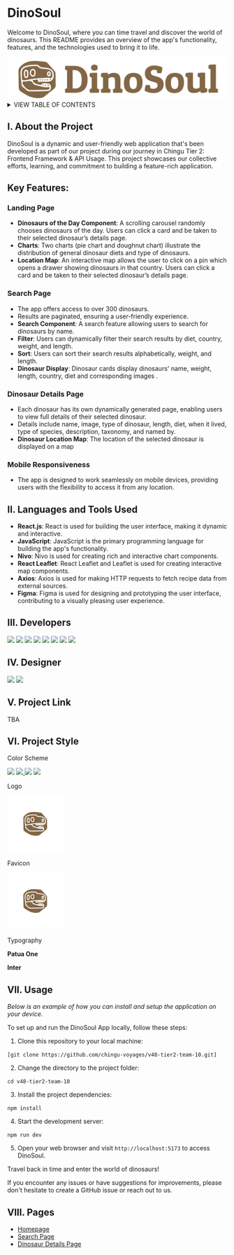 <h1 id="readme-top">DinoSoul</h1>

<p class="header">Welcome to DinoSoul, where you can time travel and discover the world of dinosaurs. This README provides an overview of the app's functionality, features, and the technologies used to bring it to life.</p>

<img src="./src/assets/dinoLogo.png">

</br>

<details>
  <summary>VIEW TABLE OF CONTENTS</summary>
  <ol type="I">
    <li><a href="#about">About the Project</a></li>
    <li><a href="#languages">Technologies Used</a></li>
    <li><a href="#developers">Developers</a></li>
    <li><a href="#developers">Designer</a></li>
    <li><a href="#project-link">Project Link</a></li>
    <li><a href="#project-style">Project Style</a></li>
    <li><a href="#usage">Usage</a></li>
    <li><a href="#pages">Pages</a></li>
  </ol>
</details>

<h2 id="about">I. About the Project</h2>
<p>DinoSoul is a dynamic and user-friendly web application that's been developed as part of our project during our journey in Chingu Tier 2: Frontend Framework & API Usage. This project showcases our collective efforts, learning, and commitment to building a feature-rich application.</p>

## Key Features:

### Landing Page

- **Dinosaurs of the Day Component**: A scrolling carousel randomly chooses dinosaurs of the day.  Users can click a card and be taken to their selected dinosaur’s details page.
- **Charts**: Two charts (pie chart and doughnut chart) illustrate the distribution of general dinosaur diets and type of dinosaurs.
- **Location Map**:  An interactive map allows the user to click on a pin which opens a drawer showing dinosaurs in that country.  Users can click a card and be taken to their selected dinosaur’s details page.

### Search Page

- The app offers access to over 300 dinosaurs.
- Results are paginated, ensuring a user-friendly experience.
- **Search Component**: A search feature allowing users to search for dinosaurs by name.
- **Filter**:  Users can dynamically filter their search results by diet, country, weight, and length.
- **Sort**:  Users can sort their search results alphabetically, weight, and length.
- **Dinosaur Display**:  Dinosaur cards display dinosaurs' name, weight, length, country, diet and corresponding images .

### Dinosaur Details Page

- Each dinosaur has its own dynamically generated page, enabling users to view full details of their selected dinosaur. 
- Details include name, image, type of dinosaur, length, diet, when it lived, type of species, description, taxonomy, and named by.
- **Dinosaur Location Map**:  The location of the selected dinosaur is displayed on a map

### Mobile Responsiveness

- The app is designed to work seamlessly on mobile devices, providing users with the flexibility to access it from any location.

<h2 id="languages">II. Languages and Tools Used</h2>

- **React.js**: React is used for building the user interface, making it dynamic and interactive.
- **JavaScript**: JavaScript is the primary programming language for building the app's functionality.
- **Nivo**: Nivo is used for creating rich and interactive chart components.
- **React Leaflet**: React Leaflet and Leaflet is used for creating interactive map components.
- **Axios**: Axios is used for making HTTP requests to fetch recipe data from external sources.
- **Figma**: Figma is used for designing and prototyping the user interface, contributing to a visually pleasing user experience.

<h2 id="developers">III. Developers</h2>
<a href="https://github.com/allenmathews"><img src="https://img.shields.io/badge/allenmathews-%23121011.svg?&style=for-the-badge&logo=github&logoColor=white"></a> <a href="https://www.linkedin.com/in/allen-mathews-5ba62280"><img src="https://img.shields.io/badge/allenmathews-0077B5?style=for-the-badge&logo=linkedin&logoColor=white"></a> <a href="https://github.com/andreimaier"><img src="https://img.shields.io/badge/andreimaier-%23121011.svg?&style=for-the-badge&logo=github&logoColor=white"></a> <a href="https://www.linkedin.com/in/andreimaier/"><img src="https://img.shields.io/badge/andreimaier-0077B5?style=for-the-badge&logo=linkedin&logoColor=white"></a> <a href="https://github.com/shvinjas"><img src="https://img.shields.io/badge/dolphjosenavin-%23121011.svg?&style=for-the-badge&logo=github&logoColor=white"></a> <a href="https://www.linkedin.com/in/jose-jd-445a41292/"><img src="https://img.shields.io/badge/dolphjosenavin-0077B5?style=for-the-badge&logo=linkedin&logoColor=white"></a> <a href="https://github.com/jessabc"><img src="https://img.shields.io/badge/jessabc-%23121011.svg?&style=for-the-badge&logo=github&logoColor=white"></a> <a href="https://github.com/JimTK16"><img src="https://img.shields.io/badge/jimmyvu-%23121011.svg?&style=for-the-badge&logo=github&logoColor=white"></a>

<h2 id="developers">IV. Designer</h2>
<a href="https://github.com/prosealogy"><img src="https://img.shields.io/badge/seanlin-%23121011.svg?&style=for-the-badge&logo=github&logoColor=white"></a> <a href="https://www.linkedin.com/in/sean-lin-337491b9/"><img src="https://img.shields.io/badge/seanlin-0077B5?style=for-the-badge&logo=linkedin&logoColor=white"></a>

<h2 id="project-link">V. Project Link</h2>
TBA

<h2 id="project-style">VI. Project Style</h2>

Color Scheme

<a href=""><img src="https://img.shields.io/badge/Primary%20Color-%23836645-836645"></a> <a href=""><img src="https://img.shields.io/badge/Secondary%20Color-%23D2DE32-FD2DE32"> </a><a href=""><img src="https://img.shields.io/badge/Secondary%20Color-%23A2C579-A2C579"></a></a> <a href=""><img src="https://img.shields.io/badge/Secondary%20Color-%23FFFFDD-FFFFDD"></a>

Logo

<img src="./public/favicon.svg" style="background-color: white; padding: 2rem;"></br>

Favicon

<img src="./public/favicon.svg" style="background-color: white; padding: 2rem;"></br>

Typography

**Patua One**

**Inter**

<h2 id="usage">VII. Usage</h2>

_Below is an example of how you can install and setup the application on your device._


To set up and run the DinoSoul App locally, follow these steps:

1. Clone this repository to your local machine:

```
[git clone https://github.com/chingu-voyages/v48-tier2-team-10.git]
```

2. Change the directory to the project folder:

```
cd v48-tier2-team-10
```

3. Install the project dependencies:

```
npm install
```

4. Start the development server:

```
npm run dev
```

5. Open your web browser and visit `http://localhost:5173` to access DinoSoul.

Travel back in time and enter the world of dinosaurs!

If you encounter any issues or have suggestions for improvements, please don't hesitate to create a GitHub issue or reach out to us.

<h2 id="pages">VIII. Pages</h2>

- <a href="#">Homepage</a>
- <a href="#">Search Page</a>
- <a href="#">Dinosaur Details Page</a>



